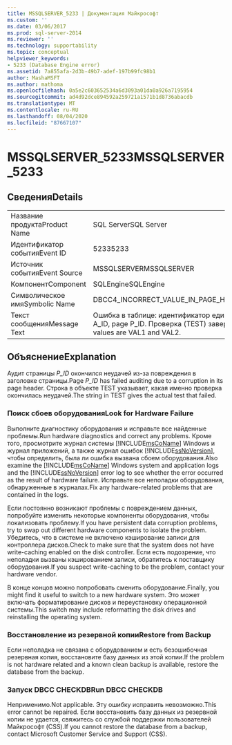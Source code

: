 ```yaml
---
title: MSSQLSERVER_5233 | Документация Майкрософт
ms.custom: ''
ms.date: 03/06/2017
ms.prod: sql-server-2014
ms.reviewer: ''
ms.technology: supportability
ms.topic: conceptual
helpviewer_keywords:
- 5233 (Database Engine error)
ms.assetid: 7a855afa-2d3b-49b7-adef-197b99fc98b1
author: MashaMSFT
ms.author: mathoma
ms.openlocfilehash: 0a5e2c603652534a6d3093a01da0a926a7195954
ms.sourcegitcommit: ad4d92dce894592a259721a1571b1d8736abacdb
ms.translationtype: MT
ms.contentlocale: ru-RU
ms.lasthandoff: 08/04/2020
ms.locfileid: "87667107"
---
```

# <a name="mssqlserver_5233"></a><span data-ttu-id="8c2ea-102">MSSQLSERVER_5233</span><span class="sxs-lookup"><span data-stu-id="8c2ea-102">MSSQLSERVER_5233</span></span>
    
## <a name="details"></a><span data-ttu-id="8c2ea-103">Сведения</span><span class="sxs-lookup"><span data-stu-id="8c2ea-103">Details</span></span>  
  
|||  
|-|-|  
|<span data-ttu-id="8c2ea-104">Название продукта</span><span class="sxs-lookup"><span data-stu-id="8c2ea-104">Product Name</span></span>|<span data-ttu-id="8c2ea-105">SQL Server</span><span class="sxs-lookup"><span data-stu-id="8c2ea-105">SQL Server</span></span>|  
|<span data-ttu-id="8c2ea-106">Идентификатор события</span><span class="sxs-lookup"><span data-stu-id="8c2ea-106">Event ID</span></span>|<span data-ttu-id="8c2ea-107">5233</span><span class="sxs-lookup"><span data-stu-id="8c2ea-107">5233</span></span>|  
|<span data-ttu-id="8c2ea-108">Источник события</span><span class="sxs-lookup"><span data-stu-id="8c2ea-108">Event Source</span></span>|<span data-ttu-id="8c2ea-109">MSSQLSERVER</span><span class="sxs-lookup"><span data-stu-id="8c2ea-109">MSSQLSERVER</span></span>|  
|<span data-ttu-id="8c2ea-110">Компонент</span><span class="sxs-lookup"><span data-stu-id="8c2ea-110">Component</span></span>|<span data-ttu-id="8c2ea-111">SQLEngine</span><span class="sxs-lookup"><span data-stu-id="8c2ea-111">SQLEngine</span></span>|  
|<span data-ttu-id="8c2ea-112">Символическое имя</span><span class="sxs-lookup"><span data-stu-id="8c2ea-112">Symbolic Name</span></span>|<span data-ttu-id="8c2ea-113">DBCC4_INCORRECT_VALUE_IN_PAGE_HEADER_NO_METADATA</span><span class="sxs-lookup"><span data-stu-id="8c2ea-113">DBCC4_INCORRECT_VALUE_IN_PAGE_HEADER_NO_METADATA</span></span>|  
|<span data-ttu-id="8c2ea-114">Текст сообщения</span><span class="sxs-lookup"><span data-stu-id="8c2ea-114">Message Text</span></span>|<span data-ttu-id="8c2ea-115">Ошибка в таблице: идентификатор единицы распределения A_ID, идентификатор страницы P_ID.</span><span class="sxs-lookup"><span data-stu-id="8c2ea-115">Table error: alloc unit ID A_ID, page P_ID.</span></span> <span data-ttu-id="8c2ea-116">Проверка (TEST) завершилась с ошибкой.</span><span class="sxs-lookup"><span data-stu-id="8c2ea-116">The test (TEST) failed.</span></span> <span data-ttu-id="8c2ea-117">Значениями являются VAL1 и VAL2.</span><span class="sxs-lookup"><span data-stu-id="8c2ea-117">The values are VAL1 and VAL2.</span></span>|  
  
## <a name="explanation"></a><span data-ttu-id="8c2ea-118">Объяснение</span><span class="sxs-lookup"><span data-stu-id="8c2ea-118">Explanation</span></span>  
 <span data-ttu-id="8c2ea-119">Аудит страницы *P_ID* окончился неудачей из-за повреждения в заголовке страницы.</span><span class="sxs-lookup"><span data-stu-id="8c2ea-119">Page *P_ID* has failed auditing due to a corruption in its page header.</span></span> <span data-ttu-id="8c2ea-120">Строка в объекте TEST указывает, какая именно проверка окончилась неудачей.</span><span class="sxs-lookup"><span data-stu-id="8c2ea-120">The string in TEST gives the actual test that failed.</span></span>  
  
### <a name="look-for-hardware-failure"></a><span data-ttu-id="8c2ea-121">Поиск сбоев оборудования</span><span class="sxs-lookup"><span data-stu-id="8c2ea-121">Look for Hardware Failure</span></span>  
 <span data-ttu-id="8c2ea-122">Выполните диагностику оборудования и исправьте все найденные проблемы.</span><span class="sxs-lookup"><span data-stu-id="8c2ea-122">Run hardware diagnostics and correct any problems.</span></span> <span data-ttu-id="8c2ea-123">Кроме того, просмотрите журнал системы [!INCLUDE[msCoName](../../includes/msconame-md.md)] Windows и журнал приложений, а также журнал ошибок [!INCLUDE[ssNoVersion](../../includes/ssnoversion-md.md)], чтобы определить, была ли ошибка вызвана сбоем оборудования.</span><span class="sxs-lookup"><span data-stu-id="8c2ea-123">Also examine the [!INCLUDE[msCoName](../../includes/msconame-md.md)] Windows system and application logs and the [!INCLUDE[ssNoVersion](../../includes/ssnoversion-md.md)] error log to see whether the error occurred as the result of hardware failure.</span></span> <span data-ttu-id="8c2ea-124">Исправьте все неполадки оборудования, обнаруженные в журналах.</span><span class="sxs-lookup"><span data-stu-id="8c2ea-124">Fix any hardware-related problems that are contained in the logs.</span></span>  
  
 <span data-ttu-id="8c2ea-125">Если постоянно возникают проблемы с повреждением данных, попробуйте изменить некоторые компоненты оборудования, чтобы локализовать проблему.</span><span class="sxs-lookup"><span data-stu-id="8c2ea-125">If you have persistent data corruption problems, try to swap out different hardware components to isolate the problem.</span></span> <span data-ttu-id="8c2ea-126">Убедитесь, что в системе не включено кэширование записи для контроллера дисков.</span><span class="sxs-lookup"><span data-stu-id="8c2ea-126">Check to make sure that the system does not have write-caching enabled on the disk controller.</span></span> <span data-ttu-id="8c2ea-127">Если есть подозрение, что неполадки вызваны кэшированием записи, обратитесь к поставщику оборудования.</span><span class="sxs-lookup"><span data-stu-id="8c2ea-127">If you suspect write-caching to be the problem, contact your hardware vendor.</span></span>  
  
 <span data-ttu-id="8c2ea-128">В конце концов можно попробовать сменить оборудование.</span><span class="sxs-lookup"><span data-stu-id="8c2ea-128">Finally, you might find it useful to switch to a new hardware system.</span></span> <span data-ttu-id="8c2ea-129">Это может включать форматирование дисков и переустановку операционной системы.</span><span class="sxs-lookup"><span data-stu-id="8c2ea-129">This switch may include reformatting the disk drives and reinstalling the operating system.</span></span>  
  
### <a name="restore-from-backup"></a><span data-ttu-id="8c2ea-130">Восстановление из резервной копии</span><span class="sxs-lookup"><span data-stu-id="8c2ea-130">Restore from Backup</span></span>  
 <span data-ttu-id="8c2ea-131">Если неполадка не связана с оборудованием и есть безошибочная резервная копия, восстановите базу данных из этой копии.</span><span class="sxs-lookup"><span data-stu-id="8c2ea-131">If the problem is not hardware related and a known clean backup is available, restore the database from the backup.</span></span>  
  
### <a name="run-dbcc-checkdb"></a><span data-ttu-id="8c2ea-132">Запуск DBCC CHECKDB</span><span class="sxs-lookup"><span data-stu-id="8c2ea-132">Run DBCC CHECKDB</span></span>  
 <span data-ttu-id="8c2ea-133">Неприменимо.</span><span class="sxs-lookup"><span data-stu-id="8c2ea-133">Not applicable.</span></span> <span data-ttu-id="8c2ea-134">Эту ошибку исправить невозможно.</span><span class="sxs-lookup"><span data-stu-id="8c2ea-134">This error cannot be repaired.</span></span> <span data-ttu-id="8c2ea-135">Если восстановить базу данных из резервной копии не удается, свяжитесь со службой поддержки пользователей Майкрософт (CSS).</span><span class="sxs-lookup"><span data-stu-id="8c2ea-135">If you cannot restore the database from a backup, contact Microsoft Customer Service and Support (CSS).</span></span>  
  
  

